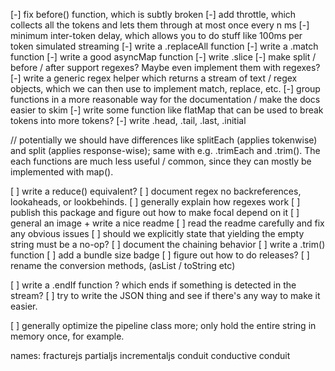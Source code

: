 [-] fix before() function, which is subtly broken
[-] add throttle, which collects all the tokens and lets them through at most once every n ms
[-] minimum inter-token delay, which allows you to do stuff like 100ms per token simulated streaming
[-] write a .replaceAll function
[-] write a .match function
[-] write a good asyncMap function
[-] write .slice
[-] make split / before / after support regexes? Maybe even implement them with regexes?
[-] write a generic regex helper which returns a stream of text / regex objects, which we can then use to implement match, replace, etc.
[-] group functions in a more reasonable way for the documentation / make the docs easier to skim
[-] write some function like flatMap that can be used to break tokens into more tokens?
[-] write .head, .tail, .last, .initial

// potentially we should have differences like splitEach (applies tokenwise) and split (applies response-wise); same with e.g. .trimEach and .trim(). The each functions are much less useful / common, since they can mostly be implemented with map().

[ ] write a reduce() equivalent?
[ ] document regex no backreferences, lookaheads, or lookbehinds.
[ ] generally explain how regexes work
[ ] publish this package and figure out how to make focal depend on it
[ ] general an image + write a nice readme
[ ] read the readme carefully and fix any obvious issues
[ ] should we explicitly state that yielding the empty string must be a no-op?
[ ] document the chaining behavior
[ ] write a .trim() function
[ ] add a bundle size badge
[ ] figure out how to do releases?
[ ] rename the conversion methods, (asList / toString etc)

[ ] write a .endIf function ? which ends if something is detected in the stream?
[ ] try to write the JSON thing and see if there's any way to make it easier.

[ ] generally optimize the pipeline class more; only hold the entire string in memory once, for example.

names: fracturejs
partialjs
incrementaljs
conduit
conductive
conduit
